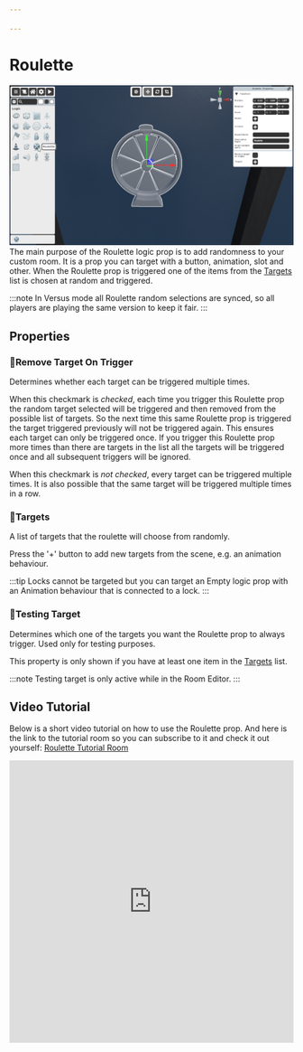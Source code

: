 ```yaml
---

---
```


# Roulette

![Roulette Selector](./img/Roulette-Selector.png)
The main purpose of the Roulette logic prop is to add randomness to your custom room.
It is a prop you can target with a button, animation, slot and other. When the Roulette prop is triggered one of the items from the [Targets](#targets) list is chosen at random and triggered.

:::note
In Versus mode all Roulette random selections are synced, so all players are playing the same version to keep it fair.
:::

## Properties

### :small_orange_diamond:Remove Target On Trigger

<div className="highlight-div">
	Determines whether each target can be triggered multiple times.
</div>

When this checkmark is _checked_, each time you trigger this Roulette prop the random target selected will be triggered and then removed from the possible list of targets. So the next time this same Roulette prop is triggered the target triggered previously will not be triggered again.
This ensures each target can only be triggered once. If you trigger this Roulette prop more times than there are targets in the list all the targets will be triggered once and all subsequent triggers will be ignored.

When this checkmark is _not checked_, every target can be triggered multiple times. It is also possible that the same target will be triggered multiple times in a row.

### :small_orange_diamond:Targets

<div className="highlight-div">
	A list of targets that the roulette will choose from randomly.
</div>

Press the '+' button to add new targets from the scene, e.g. an animation behaviour. 

:::tip
Locks cannot be targeted but you can target an Empty logic prop with an Animation behaviour that is connected to a lock.
:::

### :small_orange_diamond:Testing Target

<div className="highlight-div">
	Determines which one of the targets you want the Roulette prop to always trigger. Used only for testing purposes.
</div>

This property is only shown if you have at least one item in the [Targets](#targets) list.

:::note
Testing target is only active while in the Room Editor.
:::

## Video Tutorial

Below is a short video tutorial on how to use the Roulette prop. And here is the link to the tutorial room so you can subscribe to it and check it out yourself: [Roulette Tutorial Room](https://steamcommunity.com/sharedfiles/filedetails/?id=3010744629) 

<iframe width="100%" height="500" src="https://www.youtube.com/embed/loMYgc5OnJU" title="Escape Simulator: Roulette Prop Tutorial" frameborder="0" allow="accelerometer; autoplay; clipboard-write; encrypted-media; gyroscope; picture-in-picture; web-share" allowfullscreen></iframe>